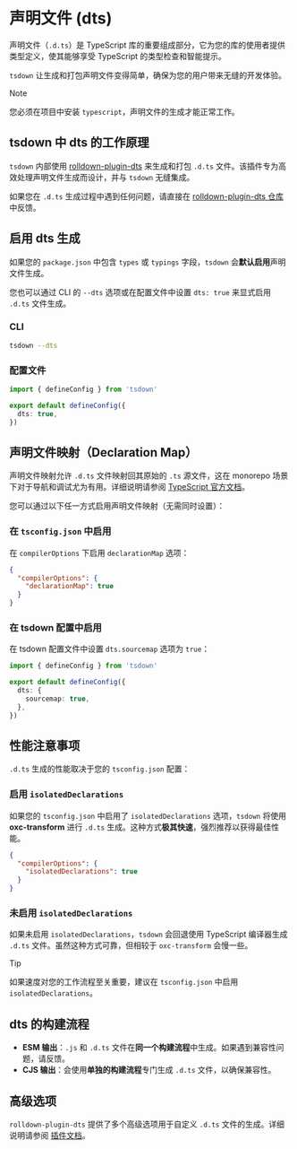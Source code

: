 # 声明文件 (dts)

声明文件（`.d.ts`）是 TypeScript 库的重要组成部分，它为您的库的使用者提供类型定义，使其能够享受 TypeScript 的类型检查和智能提示。

`tsdown` 让生成和打包声明文件变得简单，确保为您的用户带来无缝的开发体验。

> [!NOTE]
> 您必须在项目中安装 `typescript`，声明文件的生成才能正常工作。

## tsdown 中 dts 的工作原理

`tsdown` 内部使用 [rolldown-plugin-dts](https://github.com/sxzz/rolldown-plugin-dts) 来生成和打包 `.d.ts` 文件。该插件专为高效处理声明文件生成而设计，并与 `tsdown` 无缝集成。

如果您在 `.d.ts` 生成过程中遇到任何问题，请直接在 [rolldown-plugin-dts 仓库](https://github.com/sxzz/rolldown-plugin-dts/issues)中反馈。

## 启用 dts 生成

如果您的 `package.json` 中包含 `types` 或 `typings` 字段，`tsdown` 会**默认启用**声明文件生成。

您也可以通过 CLI 的 `--dts` 选项或在配置文件中设置 `dts: true` 来显式启用 `.d.ts` 文件生成。

### CLI

```bash
tsdown --dts
```

### 配置文件

```ts [tsdown.config.ts]
import { defineConfig } from 'tsdown'

export default defineConfig({
  dts: true,
})
```

## 声明文件映射（Declaration Map）

声明文件映射允许 `.d.ts` 文件映射回其原始的 `.ts` 源文件，这在 monorepo 场景下对于导航和调试尤为有用。详细说明请参阅 [TypeScript 官方文档](https://www.typescriptlang.org/tsconfig/#declarationMap)。

您可以通过以下任一方式启用声明文件映射（无需同时设置）：

### 在 `tsconfig.json` 中启用

在 `compilerOptions` 下启用 `declarationMap` 选项：

```json [tsconfig.json]
{
  "compilerOptions": {
    "declarationMap": true
  }
}
```

### 在 tsdown 配置中启用

在 tsdown 配置文件中设置 `dts.sourcemap` 选项为 `true`：

```ts [tsdown.config.ts]
import { defineConfig } from 'tsdown'

export default defineConfig({
  dts: {
    sourcemap: true,
  },
})
```

## 性能注意事项

`.d.ts` 生成的性能取决于您的 `tsconfig.json` 配置：

### 启用 `isolatedDeclarations`

如果您的 `tsconfig.json` 中启用了 `isolatedDeclarations` 选项，`tsdown` 将使用 **oxc-transform** 进行 `.d.ts` 生成。这种方式**极其快速**，强烈推荐以获得最佳性能。

```json [tsconfig.json]
{
  "compilerOptions": {
    "isolatedDeclarations": true
  }
}
```

### 未启用 `isolatedDeclarations`

如果未启用 `isolatedDeclarations`，`tsdown` 会回退使用 TypeScript 编译器生成 `.d.ts` 文件。虽然这种方式可靠，但相较于 `oxc-transform` 会慢一些。

> [!TIP]
> 如果速度对您的工作流程至关重要，建议在 `tsconfig.json` 中启用 `isolatedDeclarations`。

## dts 的构建流程

- **ESM 输出**：`.js` 和 `.d.ts` 文件在**同一个构建流程**中生成。如果遇到兼容性问题，请反馈。
- **CJS 输出**：会使用**单独的构建流程**专门生成 `.d.ts` 文件，以确保兼容性。

## 高级选项

`rolldown-plugin-dts` 提供了多个高级选项用于自定义 `.d.ts` 文件的生成。详细说明请参阅 [插件文档](https://github.com/sxzz/rolldown-plugin-dts#options)。
